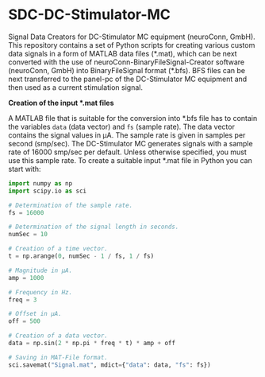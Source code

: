# SDC-DC-Stimulator-MC
Signal Data Creators for DC-Stimulator MC equipment (neuroConn, GmbH). This repository contains a set of Python scripts for creating various custom data signals in a form of MATLAB data files (\*.mat), which can be next converted with the use of neuroConn-BinaryFileSignal-Creator software (neuroConn, GmbH) into BinaryFileSignal format (\*.bfs). BFS files can be next transferred to the panel-pc of the DC-Stimulator MC equipment and then used as a current stimulation signal.

**Creation of the input \*.mat files**

A MATLAB file that is suitable for the conversion into \*.bfs file has to contain the variables `data` (data vector) and `fs` (sample rate). The data vector contains the signal values in μA. The sample rate is given in samples per second (smp/sec). The DC-Stimulator MC generates signals with a sample rate of 16000 smp/sec per default. Unless otherwise specified, you must use this sample rate. To create a suitable input \*.mat file in Python you can start with:

```python
import numpy as np
import scipy.io as sci

# Determination of the sample rate.
fs = 16000

# Determination of the signal length in seconds.
numSec = 10

# Creation of a time vector.
t = np.arange(0, numSec - 1 / fs, 1 / fs)

# Magnitude in μA.
amp = 1000

# Frequency in Hz.
freq = 3

# Offset in μA.
off = 500

# Creation of a data vector.
data = np.sin(2 * np.pi * freq * t) * amp + off

# Saving in MAT-File format.
sci.savemat("Signal.mat", mdict={"data": data, "fs": fs})
```

